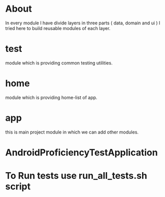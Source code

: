 # About
In every module I have divide layers in three parts ( data, domain and ui ) I tried here to build
reusable modules of each layer.

# test
module which is providing common testing utilities.

# home
 module which is providing home-list  of app.

# app
 this is main project module in which we can add other modules.


# AndroidProficiencyTestApplication
# To Run tests  use run_all_tests.sh script
